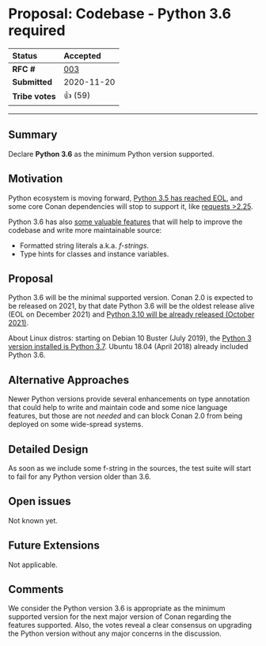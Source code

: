 # Proposal: Codebase - Python 3.6 required

| **Status**        | **Accepted**                                    |
|:------------------|:------------------------------------------------|
| **RFC #**         | [003](https://github.com/conan-io/tribe/pull/3) |
| **Submitted**     | 2020-11-20                                      |
| **Tribe votes**   | :+1: (59)                                       |

---

## Summary
Declare **Python 3.6** as the minimum Python version supported.


## Motivation
Python ecosystem is moving forward,
[Python 3.5 has reached EOL](https://www.python.org/dev/peps/pep-0478/), and some
core Conan dependencies will stop to support it, like
[requests >2.25](https://requests.readthedocs.io/en/latest/community/updates/#id1).

Python 3.6 has also [some valuable features](https://docs.python.org/3/whatsnew/3.6.html)
that will help to improve the codebase and write more maintainable source:

 * Formatted string literals a.k.a. _f-strings_.
 * Type hints for classes and instance variables.


## Proposal
Python 3.6 will be the minimal supported version. Conan 2.0 is expected to be released
on 2021, by that date Python 3.6 will be the oldest release alive (EOL on December 2021) and
[Python 3.10 will be already released (October 2021)](https://www.python.org/dev/peps/pep-0619/).

About Linux distros: starting on Debian 10 Buster (July 2019), the [Python 3
version installed is Python 3.7](https://wiki.debian.org/Python). Ubuntu 18.04 (April 2018) already included Python 3.6.


## Alternative Approaches
Newer Python versions provide several enhancements on type annotation that could help
to write and maintain code and some nice language features, but those are not _needed_
and can block Conan 2.0 from being deployed on some wide-spread systems.


## Detailed Design
As soon as we include some f-string in the sources, the test suite will start to fail
for any Python version older than 3.6.


## Open issues
Not known yet.


## Future Extensions
Not applicable.

## Comments
We consider the Python version 3.6 is appropriate as the minimum supported version for the next major version of Conan regarding the
features supported. Also, the votes reveal a clear consensus on upgrading the Python version without any major concerns in the discussion.
